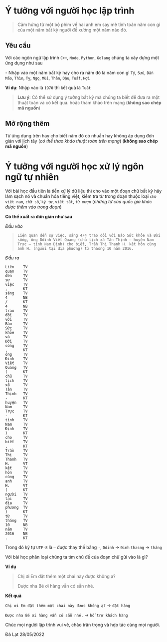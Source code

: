 # Ý tưởng với người học lập trình

> Cảm hứng từ một bộ phim về hai anh em say mê tính toán năm con gì của một
> năm bất kỳ người đề xướng một năm nào đó.

## Yêu cầu

Với các ngôn ngữ lập trình `C++`, `Node`, `Python`, `Golang` chúng ta xây
dựng một ứng dụng như sau

\- Nhập vào một năm bất kỳ hay cho ra năm đó là năm con gì `Tý`, `Sửu`, `Dần`
`Mão`, `Thìn`, `Tỵ`, `Ngọ`, `Mùi`, `Thân`, `Dậu`, `Tuất`, `Hợi`

**Ví dụ**: Nhập vào là `1970` thì kết quả là `Tuất`

> **Lưu ý**: Có thể sử dụng ý tưởng bất kỳ mà chúng ta biết để đưa ra một
> thuật toán và có kết quả. hoặc tham khảo trên mạng (**không sao chép mã
> nguồn**)

## Mở rộng thêm

Từ ứng dụng trên hay cho biết năm đó có nhuần hay không áp dụng đơn giản
với lịch tây (_có thể thao khảo thuật toán trên mạng_) (**không sao chép
mã nguồn**)

# Ý tưởng với người học xử lý ngôn ngữ tự nhiên

Với bài học đầu tiên là tiền xử lý dữ liệu thì cho vào một đoạn chữ bất kỳ
hãy làm sạch nó và chuẩn hóa tiếng việt, kiểm tra từ trong đoạn thuộc loại
`chữ việt nam`, `chữ số`, `ký tự`, `viết tắt`, `từ mượn` (_những từ của quốc
gia khác được thêm vào trong đoạn_)

**Có thể xuất ra đơn giản như sau**

*Đầu vào*

> `Liên quan đến sự việc, sáng 4/4 trao đổi với Báo Sức khỏe và Đời sống,
> ông Ddinh Viết Quang (chủ tịch xã Tân Thịnh – huyện Nam Trực – tỉnh Nam
> Định) cho biết, Trần Thị Thanh H. kết hôn cùng anh H. (người tại địa phương)
> từ thasng 10 năm 2016.`

*Đầu ra*

```
Liên    TV
quan    TV
đến     TV
sự      TV
việc    TV
,       KT
sáng    TV
4       NB
/       KT
4       NB
trao    TV
đổi     TV
với     TV
Báo     TV
Sức     TV
khỏe    TV
và      TV
Đời     TV
sống    TV
,       KT
ông     TV
Đinh    TV
Viết    TV
Quang   TV
(       KT
chủ     TV
tịch    TV
xã      TV
Tân     TV
Thịnh   TV
-       KT
huyện   TV
Nam     TV
Trực    TV
-       KT
tỉnh    TV
Nam     TV
Định    TV
)       KT
cho     TV
biết    TV
,       KT
Trần    TV
Thị     TV
Thanh   TV
H.      VT
kết     TV
hôn     TV
cùng    TV
anh     TV
H.      VT
(       KT
người   TV
tại     TV
địa     TV
phương  TV
)       KT
từ      TV
tháng   TV
10      NB
năm     TV
2016    NB
.       KT
```

Trong đó ký tự `UTF-8` là `–` được thay thế bằng `-`, `Ddinh` &rarr; `Đinh`
`thasng` &rarr; `tháng`

Với bài học phân loại chúng ta tìm chủ đề của đoạn chữ gửi vào là gì?

**Ví dụ**

> Chị ơi Em đặt thêm một chai này được không ạ?
>
> Được nha Bé ơi hàng vẫn có sẵn nhé.

**Kết quả**

`Chị ơi Em đặt thêm một chai này được không ạ?` &rarr; `đặt hàng`

`Được nha Bé ơi hàng vẫn có sẵn nhé.` &rarr; `hỗ trợ khách hàng`

Chúc mọi người lập trình vui vẻ, chào trân trọng và hợp tác cùng mọi người.

Đà Lạt 28/05/2022
